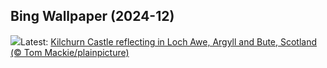 ## Bing Wallpaper (2024-12)
![](https://www.bing.com/th?id=OHR.KilchurnAutumn_EN-CA3966319675_UHD.jpg&w=1000)Latest: [Kilchurn Castle reflecting in Loch Awe, Argyll and Bute, Scotland (© Tom Mackie/plainpicture)](https://www.bing.com/th?id=OHR.KilchurnAutumn_EN-CA3966319675_UHD.jpg)